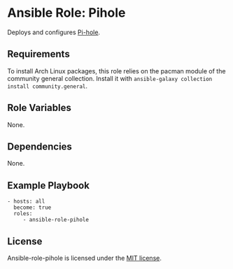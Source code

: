 # Ansible Role: Pihole

Deploys and configures [Pi-hole](https://pi-hole.net/).

## Requirements

To install Arch Linux packages, this role relies on the pacman module of the community general collection. Install it with `ansible-galaxy collection install community.general`.

## Role Variables

None.

## Dependencies

None.

## Example Playbook

    - hosts: all
      become: true
      roles:
         - ansible-role-pihole

## License

Ansible-role-pihole is licensed under the [MIT license](https://github.com/zaszi/ansible-role-pihol/blob/master/LICENSE).
